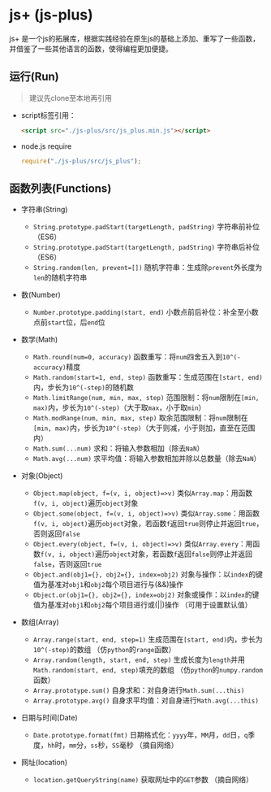 # js+ (js-plus)

js+ 是一个js的拓展库，根据实践经验在原生js的基础上添加、重写了一些函数，并借鉴了一些其他语言的函数，使得编程更加便捷。

## 运行(Run)

> 建议先clone至本地再引用

+ script标签引用：
    ```html
    <script src="./js-plus/src/js_plus.min.js"></script>
    ```
+ node.js require
    ```javascript
    require("./js-plus/src/js_plus");
    ```

## 函数列表(Functions)

+ 字符串(String)
    + `String.prototype.padStart(targetLength, padString)`
        字符串前补位（ES6）
    + `String.prototype.padStart(targetLength, padString)`
        字符串后补位（ES6）
    + `String.random(len, prevent=[])`
        随机字符串：生成除`prevent`外长度为`len`的随机字符串

+ 数(Number)
    + `Number.prototype.padding(start, end)`
        小数点前后补位：补全至小数点前`start`位，后`end`位

+ 数学(Math)
    + `Math.round(num=0, accuracy)`
        函数重写：将`num`四舍五入到`10^(-accuracy)`精度
    + `Math.random(start=1, end, step)`
        函数重写：生成范围在`[start, end)`内，步长为`10^(-step)`的随机数
    + `Math.limitRange(num, min, max, step)`
        范围限制：将`num`限制在`[min, max)`内，步长为`10^(-step)`（大于取`max`，小于取`min`）
    + `Math.modRange(num, min, max, step)`
        取余范围限制：将`num`限制在`[min, max)`内，步长为`10^(-step)`（大于则减，小于则加，直至在范围内）
    + `Math.sum(...num)`
        求和：将输入参数相加（除去`NaN`）
    + `Math.avg(...num)`
        求平均值：将输入参数相加并除以总数量（除去`NaN`）

+ 对象(Object)
    + `Object.map(object, f=(v, i, object)=>v)`
        类似`Array.map`：用函数`f(v, i, object)`遍历`object`对象
    + `Object.some(object, f=(v, i, object)=>v)`
        类似`Array.some`：用函数`f(v, i, object)`遍历`object`对象，若函数`f`返回`true`则停止并返回`true`，否则返回`false`
    + `Object.every(object, f=(v, i, object)=>v)`
        类似`Array.every`：用函数`f(v, i, object)`遍历`object`对象，若函数`f`返回`false`则停止并返回`false`，否则返回`true`
    + `Object.and(obj1={}, obj2={}, index=obj2)`
        对象与操作：以`index`的键值为基准对`obj1`和`obj2`每个项目进行与(&&)操作
    + `Object.or(obj1={}, obj2={}, index=obj2)`
        对象或操作：以`index`的键值为基准对`obj1`和`obj2`每个项目进行或(||)操作 （可用于设置默认值）

+ 数组(Array)
    + `Array.range(start, end, step=1)`
        生成范围在`[start, end)`内，步长为`10^(-step)`的数组 （仿`python`的`range`函数）
    + `Array.random(length, start, end, step)`
        生成长度为`length`并用`Math.random(start, end, step)`填充的数组 （仿`python`的`numpy.random`函数）
    + `Array.prototype.sum()`
        自身求和：对自身进行`Math.sum(...this)`
    + `Array.prototype.avg()`
        自身求平均值：对自身进行`Math.avg(...this)`

+ 日期与时间(Date)
    + `Date.prototype.format(fmt)`
        日期格式化：`yyyy`年，`MM`月，`dd`日，`q`季度，`hh`时，`mm`分，`ss`秒，`SS`毫秒 （摘自网络）

+ 网址(location)
    + `location.getQueryString(name)`
        获取网址中的`GET`参数 （摘自网络）
